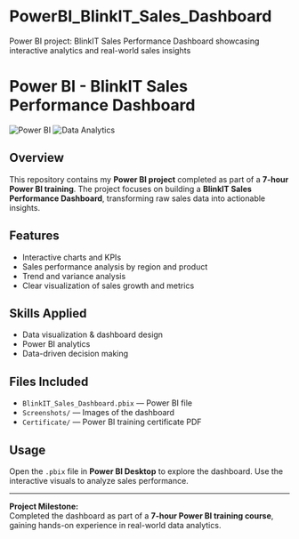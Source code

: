 # PowerBI_BlinkIT_Sales_Dashboard
Power BI project: BlinkIT Sales Performance Dashboard showcasing interactive analytics and real-world sales insights

# Power BI - BlinkIT Sales Performance Dashboard

![Power BI](https://img.shields.io/badge/Power%20BI-Skill-blue) ![Data Analytics](https://img.shields.io/badge/Data%20Analytics-Project-green)

## Overview
This repository contains my **Power BI project** completed as part of a **7-hour Power BI training**. The project focuses on building a **BlinkIT Sales Performance Dashboard**, transforming raw sales data into actionable insights.

## Features
- Interactive charts and KPIs  
- Sales performance analysis by region and product  
- Trend and variance analysis  
- Clear visualization of sales growth and metrics  

## Skills Applied
- Data visualization & dashboard design  
- Power BI analytics  
- Data-driven decision making  

## Files Included
- `BlinkIT_Sales_Dashboard.pbix` — Power BI file  
- `Screenshots/` — Images of the dashboard  
- `Certificate/` — Power BI training certificate PDF  

## Usage
Open the `.pbix` file in **Power BI Desktop** to explore the dashboard. Use the interactive visuals to analyze sales performance.

---

**Project Milestone:**  
Completed the dashboard as part of a **7-hour Power BI training course**, gaining hands-on experience in real-world data analytics.


